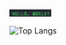 <a href="README.md"><img src="assets/HELLO, WORLD!.png" height="13"></a>

![Top Langs](https://github-readme-stats.vercel.app/api/top-langs/?username=magicalmongoose&layout=compact)

